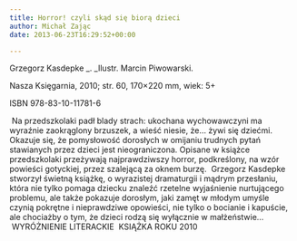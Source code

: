 ```yaml
---
title: Horror! czyli skąd się biorą dzieci
author: Michał Zając
date: 2013-06-23T16:29:52+00:00

---
```

Grzegorz Kasdepke _. _Ilustr. Marcin Piwowarski.

Nasza Księgarnia, 2010; str. 60, 170&#215;220 mm, wiek: 5+

ISBN 978-83-10-11781-6


   Na przedszkolaki padł blady strach: ukochana wychowawczyni ma wyraźnie zaokrąglony brzuszek, a wieść niesie, że&#8230; żywi się dziećmi. Okazuje się, że pomysłowość dorosłych w omijaniu trudnych pytań stawianych przez dzieci jest nieograniczona. Opisane w książce przedszkolaki przeżywają najprawdziwszy horror, podkreślony, na wzór powieści gotyckiej, przez szalejącą za oknem burzę.
 Grzegorz Kasdepke stworzył świetną książkę, o wyrazistej dramaturgii i mądrym przesłaniu, która nie tylko pomaga dziecku znaleźć rzetelne wyjaśnienie nurtującego problemu, ale także pokazuje dorosłym, jaki zamęt w młodym umyśle czynią pokrętne i nieprawdziwe opowieści, nie tylko o bocianie i kapuście, ale chociażby o tym, że dzieci rodzą się wyłącznie w małżeństwie&#8230;
 WYRÓŻNIENIE LITERACKIE  KSIĄŻKA ROKU 2010
